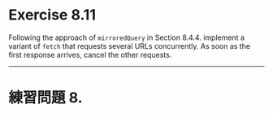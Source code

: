 # Exercise 8.11
Following the approach of `mirroredQuery` in Section 8.4.4. implement a variant of `fetch` that requests several URLs concurrently. As soon as the first response arrives, cancel the other requests.

---
# 練習問題 8.
